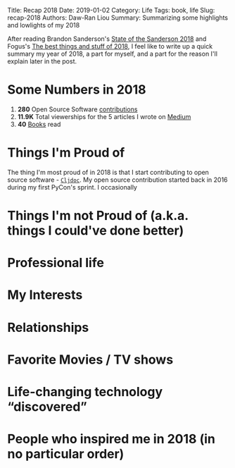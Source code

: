 Title: Recap 2018
Date: 2019-01-02
Category: Life
Tags: book, life
Slug: recap-2018
Authors: Daw-Ran Liou
Summary: Summarizing some highlights and lowlights of my 2018

After reading Brandon Sanderson's [State of the Sanderson 2018](https://brandonsanderson.com/state-of-the-sanderson-2018/)
and Fogus's [The best things and stuff of 2018](http://blog.fogus.me/2019/01/02/the-best-things-and-stuff-of-2018/),
I feel like to write up a quick summary my year of 2018, a part for myself, and a part for the reason I'll explain later in the post.

# Some Numbers in 2018

1. __280__ Open Source Software [contributions](https://github.com/dawran6/)
1. __11.9K__ Total viewerships for the 5 articles I wrote on [Medium](https://medium.com/@dawran6)
1. __40__ [Books](https://www.goodreads.com/user/year_in_books/2018/62701324) read

# Things I'm Proud of

The thing I'm most proud of in 2018 is that I start contributing to open source software - [`Cljdoc`](https://cljdoc.org/).
My open source contribution started back in 2016 during my first PyCon's sprint. I occasionally

# Things I'm not Proud of (a.k.a. things I could've done better)

# Professional life

# My Interests

# Relationships

# Favorite Movies / TV shows

# Life-changing technology “discovered”

# People who inspired me in 2018 (in no particular order)
